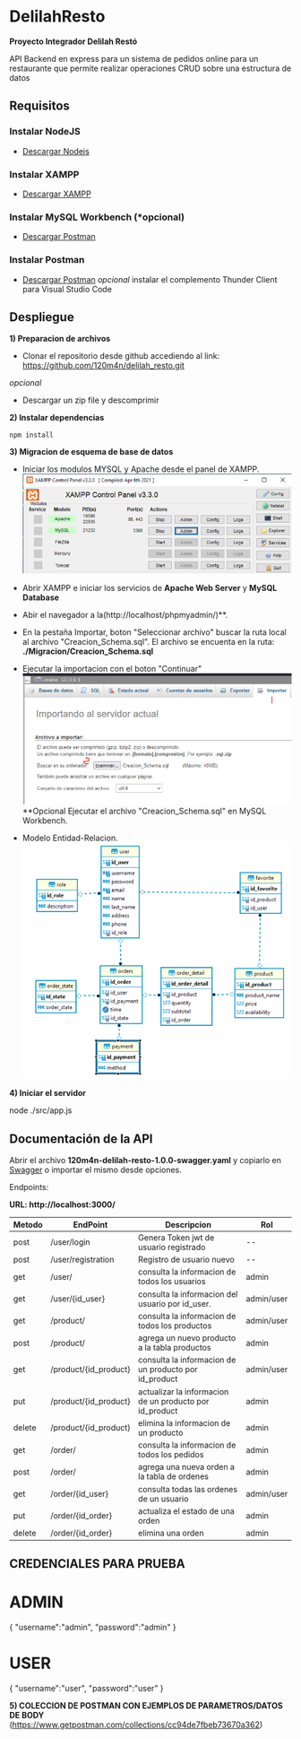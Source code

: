 # DelilahResto
**Proyecto Integrador Delilah Restó**

 API Backend en express para un sistema de pedidos online para un restaurante que permite realizar 
 operaciones CRUD sobre una estructura de datos
## Requisitos

### Instalar NodeJS
  - [Descargar Nodejs](https://nodejs.org/en/download/)

### Instalar XAMPP
  - [Descargar XAMPP](https://www.apachefriends.org/es/download.html)

### Instalar MySQL Workbench (*opcional)
  - [Descargar Postman](https://www.postman.com/product/api-client/)

### Instalar Postman
  - [Descargar Postman](https://www.postman.com/product/api-client/)
  *opcional*
  instalar el complemento Thunder Client para Visual Studio Code

## Despliegue
**1) Preparacion de archivos**

* Clonar el repositorio desde github accediendo al link: https://github.com/120m4n/delilah_resto.git

*opcional*
* Descargar un zip file y descomprimir

**2) Instalar dependencias**
```
npm install
```

**3) Migracion de esquema de base de datos**
* Iniciar los modulos MYSQL y Apache desde el panel de XAMPP.
![Alt panel xampp](./Migracion/Panel_XAMPP.PNG?raw=true "Panel XAMPP")
* Abrir XAMPP e iniciar los servicios de **Apache Web Server** y **MySQL Database**
* Abir el navegador a la(http://localhost/phpmyadmin/)**.
* En la pestaña Importar, boton "Seleccionar archivo" buscar la ruta local al archivo "Creacion_Schema.sql". 
El archivo se encuenta en la ruta: **./Migracion/Creacion_Schema.sql**
* Ejecutar la importacion con el boton "Continuar"
![Alt importacion data](./Migracion/Importacion.PNG?raw=true "importacion data")
**Opcional
Ejecutar el archivo "Creacion_Schema.sql" en MySQL Workbench.

* Modelo Entidad-Relacion.
![Alt modelo ER](./Migracion/ER_Diagram.PNG?raw=true "Modelo ER")


**4) Iniciar el servidor**


node ./src/app.js

## Documentación de la API

Abrir el archivo **120m4n-delilah-resto-1.0.0-swagger.yaml** y copiarlo en [Swagger](https://editor.swagger.io/) o importar el mismo desde opciones.

Endpoints:

**URL: http://localhost:3000/**

| Metodo | EndPoint              | Descripcion                                             | Rol        |
|--------|-----------------------|---------------------------------------------------------|------------|
| post   | /user/login           | Genera Token jwt de usuario registrado                  | --         |
| post   | /user/registration    | Registro de usuario nuevo                               | --         |
| get    | /user/                | consulta la informacion de todos los usuarios           | admin      |
| get    | /user/{id_user}       | consulta la informacion del usuario por id_user.        | admin/user |
| get    | /product/             | consulta la informacion de todos los productos          | admin/user |
| post   | /product/             | agrega un nuevo producto a la tabla productos           | admin      |
| get    | /product/{id_product} | consulta la informacion de un producto por id_product   | admin/user |
| put    | /product/{id_product} | actualizar la informacion de un producto por id_product | admin      |
| delete | /product/{id_product} | elimina la informacion de un producto                   | admin      |
| get    | /order/               | consulta la informacion de todos los pedidos            | admin      |
| post   | /order/               | agrega una nueva orden a la tabla de ordenes            | admin      |
| get    | /order/{id_user}      | consulta todas las ordenes de un usuario                | admin/user |
| put    | /order/{id_order}     | actualiza el estado de una orden                        | admin      |
| delete | /order/{id_order}     | elimina una orden                                       | admin      |

## CREDENCIALES PARA PRUEBA
# ADMIN
{
    "username":"admin",
    "password":"admin"
}

# USER
{
    "username":"user",
    "password":"user"
}

**5) COLECCION DE POSTMAN CON EJEMPLOS DE PARAMETROS/DATOS DE BODY**
(https://www.getpostman.com/collections/cc94de7fbeb73670a362)
